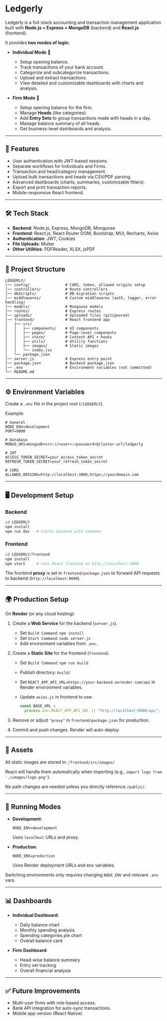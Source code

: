 # Ledgerly

Ledgerly is a full-stack accounting and transaction management application built with **Node.js + Express + MongoDB** (backend) and **React.js** (frontend).

It provides **two modes of login**:

- **Individual Mode** 🧑

  - Setup opening balance.
  - Track transactions of your bank account.
  - Categorize and subcategorize transactions.
  - Upload and extract transactions.
  - View detailed and customizable dashboards with charts and analysis.

- **Firm Mode** 🏢

  - Setup opening balance for the firm.
  - Manage **Heads** (like categories).
  - Add **Entry Sets** to group transactions made with heads in a day.
  - Manage balance summary of all heads.
  - Get business-level dashboards and analysis.

---

## 🚀 Features

- User authentication with JWT-based sessions.
- Separate workflows for Individuals and Firms.
- Transaction and head/category management.
- Upload bulk transactions and heads via CSV/PDF parsing.
- Advanced dashboards (charts, summaries, customizable filters).
- Export and print transaction reports.
- Mobile-responsive React frontend.

---

## 🛠 Tech Stack

- **Backend**: Node.js, Express, MongoDB, Mongoose
- **Frontend**: React.js, React Router DOM, Bootstrap, MUI, Recharts, Axios
- **Authentication**: JWT, Cookies
- **File Uploads**: Multer
- **Other Utilities**: PDFReader, XLSX, jsPDF

---

## 📂 Project Structure

```
LEDGERLY/
│── config/                # CORS, token, allowed origins setup
│── controllers/           # Route controllers
│── dbScripts/             # DB migration scripts
│── middlewares/           # Custom middlewares (auth, logger, error handling)
│── models/                # Mongoose models
│── routes/                # Express routes
│── uploads/               # Uploaded files (gitignored)
│── frontend/              # React frontend app
│   ├── src/
│   │   ├── components/    # UI components
│   │   ├── pages/         # Page-level components
│   │   ├── store/         # Context API + hooks
│   │   ├── utils/         # Utility functions
│   │   ├── images/        # Static images
│   │   └── index.jsx
│   └── package.json
│── server.js              # Express entry point
│── package.json           # Backend package.json
│── .env                   # Environment variables (not committed)
└── README.md
```

---

## ⚙️ Environment Variables

Create a `.env` file in the project root (`/LEDGERLY`).

Example:

```env
# General
NODE_ENV=development
PORT=9000

# Database
MONGO_URI=mongodb+srv://<user>:<password>@cluster-url/ledgerly

# JWT
ACCESS_TOKEN_SECRET=your_access_token_secret
REFRESH_TOKEN_SECRET=your_refresh_token_secret

# CORS
ALLOWED_ORIGINS=http://localhost:3000,https://yourdomain.com
```

---

## 🖥 Development Setup

### Backend

```bash
cd LEDGERLY
npm install
npm run dev   # starts backend with nodemon
```

### Frontend

```bash
cd LEDGERLY/frontend
npm install
npm start     # runs React frontend on http://localhost:3000
```

The frontend **proxy** is set in `frontend/package.json` to forward API requests to backend (`http://localhost:9000`).

---

## 🌍 Production Setup

On **Render** (or any cloud hosting):

1. Create a **Web Service** for the backend (`server.js`).

   - Set `Build Command`: `npm install`
   - Set `Start Command`: `node server.js`
   - Add environment variables from `.env`.

2. Create a **Static Site** for the frontend (`frontend`).

   - Set `Build Command`: `npm run build`
   - Publish directory: `build/`
   - Set `REACT_APP_API_URL=https://your-backend.onrender.com/api` in Render environment variables.
   - Update `axios.js` in frontend to use:

     ```js
     const BASE_URL =
       process.env.REACT_APP_API_URL || "http://localhost:9000/api";
     ```

3. Remove or adjust `"proxy"` in `frontend/package.json` for production.

4. Commit and push changes. Render will auto-deploy.

---

## 📸 Assets

All static images are stored in:
`/frontend/src/images/`

React will handle them automatically when importing (e.g., `import logo from './images/logo.png'`).

No path changes are needed unless you directly reference `/public/`.

---

## 🧪 Running Modes

- **Development**:

  ```
  NODE_ENV=development
  ```

  Uses `localhost` URLs and proxy.

- **Production**:

  ```
  NODE_ENV=production
  ```

  Uses Render deployment URLs and env variables.

Switching environments only requires changing `NODE_ENV` and relevant `.env` vars.

---

## 📊 Dashboards

- **Individual Dashboard**:

  - Daily balance chart
  - Monthly spending analysis
  - Spending categories pie chart
  - Overall balance card

- **Firm Dashboard**:

  - Head-wise balance summary
  - Entry set tracking
  - Overall financial analysis

---

## ✅ Future Improvements

- Multi-user firms with role-based access.
- Bank API integration for auto-sync transactions.
- Mobile app version (React Native).